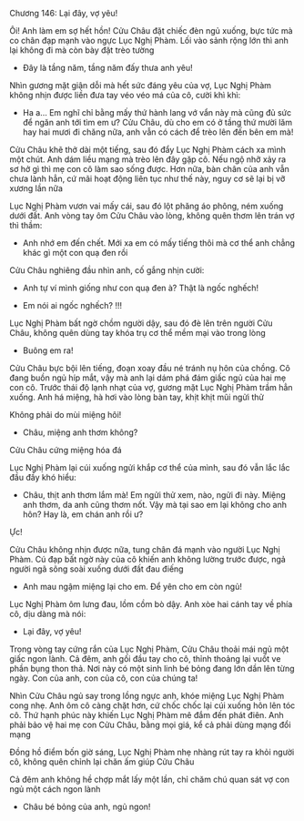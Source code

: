 




Chương 146: Lại đây, vợ yêu!

Ôi! Anh làm em sợ hết hồn!
Cửu Châu đặt chiếc đèn ngủ xuống, bực tức mà co chân đạp mạnh vào ngực Lục Nghị Phàm. Lối vào sảnh rộng lớn thì anh lại không đi mà còn bày đặt trèo tường

- Đây là tầng năm, tầng năm đấy thưa anh yêu!

Nhìn gương mặt giận dỗi mà hết sức đáng yêu của vợ, Lục Nghị Phàm không nhịn được liền đưa tay véo véo má của cô, cười khì khì:

- Ha a... Em nghĩ chỉ bằng mấy thứ hành lang vớ vẩn này mà cũng đủ sức để ngăn anh tới tìm em ư? Cửu Châu, dù cho em có ở tầng thứ mười lăm hay hai mươi đi chăng nữa, anh vẫn có cách để trèo lên đến bên em mà!

Cửu Châu khẽ thở dài một tiếng, sau đó đẩy Lục Nghị Phàm cách xa mình một chút. Anh dám liều mạng mà trèo lên đây gặp cô. Nếu ngộ nhỡ xảy ra sơ hở gì thì mẹ con cô làm sao sống được. Hơn nữa, bàn chân của anh vẫn chưa lành hẳn, cứ mãi hoạt động liên tục như thế này, nguy cơ sẽ lại bị vỡ xương lần nữa

Lục Nghị Phàm vươn vai mấy cái, sau đó lột phăng áo phông, ném xuống dưới đất. Anh vòng tay ôm Cửu Châu vào lòng, không quên thơm lên trán vợ thì thầm:


- Anh nhớ em đến chết. Mới xa em có mấy tiếng thôi mà cơ thể anh chẳng khác gì một con quạ đen rồi

Cửu Châu nghiêng đầu nhìn anh, cố gắng nhịn cười:

- Anh tự ví mình giống như con quạ đen à? Thật là ngốc nghếch!

- Em nói ai ngốc nghếch? !!!

Lục Nghị Phàm bất ngờ chồm người dậy, sau đó đè lên trên người Cửu Châu, không quên dùng tay khóa trụ cơ thể mềm mại vào trong lòng

- Buông em ra!

Cửu Châu bực bội lên tiếng, đoạn xoay đầu né tránh nụ hôn của chồng. Cô đang buồn ngủ híp mắt, vậy mà anh lại dám phá đám giấc ngủ của hai mẹ con cô. Trước thái độ lạnh nhạt của vợ, gương mặt Lục Nghị Phàm trầm hẳn xuống. Anh há miệng, hà hơi vào lòng bàn tay, khịt khịt mũi ngửi thử

Không phải do mùi miệng hôi!


- Châu, miệng anh thơm không?

Cửu Châu cứng miệng hóa đá

Lục Nghị Phàm lại cúi xuống ngửi khắp cơ thể của mình, sau đó vẫn lắc lắc đầu đầy khó hiểu:

- Châu, thịt anh thơm lắm mà! Em ngửi thử xem, nào, ngửi đi này. Miệng anh thơm, da anh cũng thơm nốt. Vậy mà tại sao em lại không cho anh hôn? Hay là, em chán anh rồi ư?

Ực!

Cửu Châu không nhịn được nữa, tung chân đá mạnh vào người Lục Nghị Phàm. Cú đạp bất ngờ này của cô khiến anh không lường trước được, ngả người ngã sõng soài xuống dưới đất đau điếng

- Anh mau ngậm miệng lại cho em. Để yên cho em còn ngủ!

Lục Nghị Phàm ôm lưng đau, lồm cồm bò dậy. Anh xòe hai cánh tay về phía cô, dịu dàng mà nói:

- Lại đây, vợ yêu!

Trong vòng tay cứng rắn của Lục Nghị Phàm, Cửu Châu thoải mái ngủ một giấc ngon lành. Cả đêm, anh gối đầu tay cho cô, thỉnh thoảng lại vuốt ve phần bụng thon thả. Nơi này có một sinh linh bé bỏng đang lớn dần lên từng ngày. Con của anh, con của cô, con của chúng ta!

Nhìn Cửu Châu ngủ say trong lồng ngực anh, khóe miệng Lục Nghị Phàm cong nhẹ. Anh ôm cô càng chặt hơn, cứ chốc chốc lại cúi xuống hôn lên tóc cô. Thứ hạnh phúc này khiến Lục Nghị Phàm mê đắm đến phát điên. Anh phải bảo vệ hai mẹ con Cửu Châu, bằng mọi giá, kể cả phải dùng mạng đổi mạng

Đồng hồ điểm bốn giờ sáng, Lục Nghị Phàm nhẹ nhàng rút tay ra khỏi người cô, không quên chỉnh lại chăn ấm giúp Cửu Châu

Cả đêm anh không hề chợp mắt lấy một lần, chỉ chăm chú quan sát vợ con ngủ một cách ngon lành

- Châu bé bỏng của anh, ngủ ngon!




